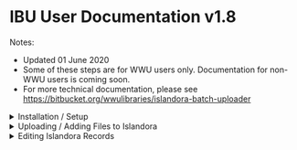 # IBU User Documentation v1.8

Notes:
- Updated 01 June 2020
- Some of these steps are for WWU users only.  Documentation for non-WWU users is coming soon.
- For more technical documentation, please see https://bitbucket.org/wwulibraries/islandora-batch-uploader

<details>
<summary>Installation / Setup</summary>

- [ ] Download from https://mabel.wwu.edu/ibu
- [ ] Connect to VPN (remotevpn.wwu.edu or securevpn.wwu.edu)
- [ ] Double-click the setup file
- [ ] If you encounter a warning/error screen:
    - macOS
        - [ ] if you see an "Unidentified publisher" message, cancel and right-click on the icon and click "Open".
    - Windows
        - [ ] if you see something like "Windows protected your PC".  Click "More Info" and then "Run Anyway" to proceed. 
        - ![Windows screenshot](img/windows-open-anyway.png)
- Configuration / setup ('gear' icon lower left corner) ![config screen](img/00-configuration.png)
    - [ ] if @ WWU, click the "Use Default Values" button
    - [ ] add the API keys you were given
    - [ ] click on the Eye (icon) in the top-right corner to see the hidden values
    - [ ] enter your email address, username and password and try to login
        - if you encounter a problem, close IBU and make sure you're connected to the VPN (if you are off-campus, using WiFi, or using IBU inside of a virtual machine) and then try again.
</details>

<details>
<summary>Uploading / Adding Files to Islandora</summary>

## Welcome (step 1 of 4)
- [ ] From the Welcome screen, click "Upload" ![welcome screen](img/01-welcome.png)
- [ ] Select "Owner" ![upload screen](img/02-owner-target.png)
  - Which organization on campus "owns" this file?  Who was it commissioned for?
- [ ] Choose or create "Virtual Target Collection"
  - Nerd alert: this is not a true Islandora Collection; it's a virtual collection created using Drupal Taxonomies and Views.
  - You will not be able to change the Owner or Target Collection on the next screen (Batch Description), but you can change the Target Collection on the Details screen (the last step of the process).
  - If you are creating a new Virtual Target Collection, you will be prompted to choose a thumbnail on the next screen.
- [ ] Access (Public or Restricted)
    - Please choose Public whenever possible.  Only Public view configurations are currently available on the Mabel website (as of 01 June 2020).
- [ ] Facial Recognition option
    - Note: if checked, IBU uses Clarifai to attempt to find faces in each photo, and will also try to suggest the name of the person in the event they've been tagged before.  All of that will be visible on the last (Details) page, but will not appear on the next screen.  
    - If you don't check this option, you can always just add a person's name as a custom tag or in the Abstract.
- [ ] Drag and drop files to begin upload process
    - <details>
        <summary>Notes</summary>

        - Start with small batches, and work your way to larger batches to make sure things are working first.
        - Make sure you have the files to upload on your local device (not a remote/network drive)
        - You should hear a "finger pop" sound when all of the files have been uploaded and ingested.
        - File formats processed by MABEL
            - Tested in IBU
                - tif
                - tiff
                - jpeg
                - jpg
                - png
                - pdf 
                - mp4
                - mov
                    - note: IBU converts .mov files to .mp4 to make them web-friendly, so additional processing time will be required.
            - Not yet tested in IBU
                - gif
                - mp3
                - jp2 
                - oga
                - ogg
                - flac
                - wav
                - m4v
                - mkv
                - mpeg
                - mpe
                - mpg
                - qt
                - ogv
            - Format-specific notes:
                - Still Images
                    - Please use the highest-quality (largest resolution) version you have.  Web-friendly thumbnails will be automatically generated.  Low-resolution files will generate a warning as shown here: ![low resolution screenshot](img/low-res-warning.png) 
                    - Recommended format: TIF
                        - .tiff files use the large-image viewer in MABEL, which has zoom and pan, and will eventually offer other features such as a tour/exhibit feature.
                    - Tiff and JPG formats can store GPS metadata, and that will be shown the the Details page if it exists.
                    - IBU features only available to this format are indicated below by "*img"
                - Video
                    - IBU features only available to this format are indicated below by "*vid"
                - PDF
                    - IBU features only available to this format are indicated below by "*pdf"
        </details>

## Batch Description (step 2 of 4) ![screenshot of batch description interface](img/batch-description.png)
- [ ] Nothing is required in this interface, although it can save you time in the next screen if any of the values are the same for all files.
- [ ] Check the "Auto Increment" field to add consecutive numbers after each title (My Photo 1, My Photo 2, etc...).  
- [ ] Adjust the "Tag Filter" percentage to show/hide Clarifai concepts
- [ ] Adjust the "Group" slider to cluster images based on their similarity
    - if you see a yellow warning, that means that some of the thumbnails are not show.  Adjust the slider until they all appear.
- [ ] Adjust the "Zoom" slider to make the thumbnails larger or smaller
- [ ] Notice "Uploaded %" and "Ingest %".  Ideally, wait until both are at 100% before proceeding.  The overall upload and ingest progress meters are on the left toolbar.
- [ ] Occasionally an ingest error will occur. One way to discover this is that the ingest progress meter (in the left sidebar) never reaches 100%. Look through the list of files for an "ingest error - retry" notification as shown in the following screenshot: ![Retry feature](img/ingest-error-retry.png)
  - [ ] If Retry does not fix the problem, you may need to remove the file from the list by clicking on the Trash can icon.  
    - Please note: that if you remove a file from the upload list, it doesn't yet adjust the upload or ingest progress percentages, so when you go to publish, you may encounter a warning about one of those not being 100%.  In that case, just override the warning and continue with publishing.  That will be fixed in a future version.
  - TODO
    - include removed file(s) in email receipt to help user know which ones they need to try again later.

## Detail Mode (step 3 of 4)
![screenshot of Detail mode interface](img/detail-mode.png)
  - [ ] required fields (indicated by a *)
      - Title
      - Release Form
      - at least one "tag" of any kind
  - [ ] Copy / Force-Copy ![screenshot of Copy/Force-Copy](img/copy-force-copy.png)
      - [ ] Copy
        - [ ] Copy this value into the other files, but do not overwrite an existing values
      - [ ] Force-Copy
        - [ ] Copy this value into the other files, and overwrite any existing values
  - [ ] Release Notes
      - optional, internal (non-public) note about the permissions or release form.  You might consider adding the URL or the location of the signed release form here.
  - [ ] Title and Abstract > Suggested Captions
      - come from 3 sources:
          - the filename (stripped of some characters)
          - Microsoft AI (photos only)
          - Date Created (if defined, tries to find matches in the University calendar)
  - [ ] WWU Places
      - if you do not see any checkboxes, click the Eyecon to show more.  Click a place to confirm that the photo represents it, which will add a tag to the metadata, and also train the AI system to identify it automatically in the future.
  - [ ] People
      - if you checked the "Facial Recognition" box on the Welcome screen, you may see up to 5 faces listed here.  Choose or enter the name if you want to train it.  If you do not want to use Facial Recognition, you can always add the names to the Abstract, Title or "Add Your Own Tags".
  - [ ] GPS Coordinates (TIFF and JPG only)
    - [ ] If found in the EXIF metadata, IBU will generate a map showing where the photo was taken.  If you check the box, that metadata will be included when you publish.  ![GPS feature](img/gps-v1.8.png)
    - [ ] Click "Check All" to apply this value (checked or unchecked) to all files that have GPS data.
  - [ ] Duplicate detection (added v1.8)
      - if IBU can find a duplicate in MABEL, you will see a warning here.  To avoid duplicating the file, just click the Trash icon (lower-right corner) to remove this file from IBU.
      - It only finds "public" files
      - TODO: add a slider to adjust the sensitivity of the matching process. 
  - [ ] Notes:
      - you can click "Back", but be aware that anything you do on the previous (Batch summary) page may overwrite what you did on the Details page, so use this with caution.

## Confirmation Page (step 4 of 4)
![screenshot of the confirmation page](img/publishing-complete.png)
This page confirms that publishing has finished, and if your email address and email API key are in the Settings/Configuration, you should receive an email receipt.  Please check the Junk/Spam/Clutter folder if you do not see the message within a minute or two.

</details>  

<details>
<summary>Editing Islandora Records</summary>

From the Welcome screen, click "Edit":
![welcome screen](img/01-welcome.png)
- [ ] Enter IDs of records to edit
  - edit each record as you normally would
  - known issues (v1.8):
      - you cannot change the "Owner"
      - you can change the "Target Collection", but you cannot add one from this screen (yet) 
      - the copy/force copy feature has not been added to the "Target Collection" field yet.
- [ ] Publish, and if you've entered your email address and the email service API key into the Settings/Configuration, look for the email receipt (check Clutter/Junk folders)